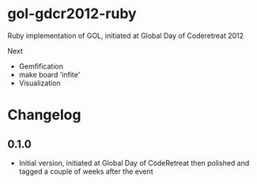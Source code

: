 gol-gdcr2012-ruby
=================

Ruby implementation of GOL, initiated at Global Day of Coderetreat 2012

Next

- Gemfification
- make board 'infite'
- Visualization

# Changelog

## 0.1.0
- Initial version, initiated at Global Day of CodeRetreat then polished and tagged a couple of weeks after the event
